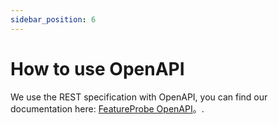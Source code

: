 ```yaml
---
sidebar_position: 6
---
```


# How to use OpenAPI

We use the REST specification with OpenAPI, you can find our documentation here: [FeatureProbe OpenAPI](https://featureprobe.io/api-docs)。.

